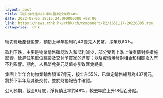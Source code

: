 ```yaml
---
layout: post
title: 瑞安房地產料上半年盈利按年跌60%
date: 2022-08-05 19:15:24.000000000 +08:00
link: https://news.rthk.hk/rthk/ch/component/k2/1661117-20220805.htm
categories: rthk
---
```


瑞安房地產發盈警，預期上半年盈利約4.3億元人民幣，按年跌60%。

盈利下跌，主要是物業銷售確認收入和溢利減少，部分受到上季上海疫情封控措施影響，延遲住宅單位建設及交付予買家的進度；以及疫情爆發對租金和相關收入有不利影響。期內，人民幣兌美元貶值亦引致匯兌虧損。

集團上半年合約物業銷售額187億元，按年升55%，已鎖定銷售總額為437億元，將於下半年及其後交付，並於財務報告中確認。

公司預期，截至6月底，淨負債比率約48%，較去年底上升18個百分點。
